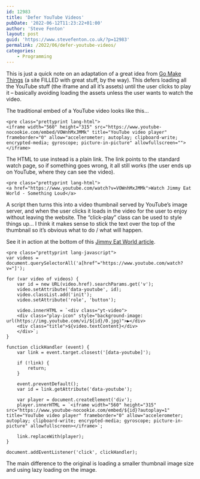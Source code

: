 ```yaml
---
id: 12983
title: 'Defer YouTube Videos'
pubDate: '2022-06-12T11:23:22+01:00'
author: 'Steve Fenton'
layout: post
guid: 'https://www.stevefenton.co.uk/?p=12983'
permalink: /2022/06/defer-youtube-videos/
categories:
    - Programming
---
```


This is just a quick note on an adaptation of a great idea from [Go Make Things](https://gomakethings.com/how-to-lazy-load-youtube-videos-with-vanilla-javascript/) (a site FILLED with great stuff, by the way). This defers loading all the YouTube stuff (the iframe and all it’s assets) until the user clicks to play it – basically avoiding loading the assets unless the user wants to watch the video.

The traditional embed of a YouTube video looks like this…

```
<pre class="prettyprint lang-html">
<iframe width="560" height="315" src="https://www.youtube-nocookie.com/embed/VOWnhMxJMMk" title="YouTube video player" frameborder="0" allow="accelerometer; autoplay; clipboard-write; encrypted-media; gyroscope; picture-in-picture" allowfullscreen=""></iframe>
```

The HTML to use instead is a plain link. The link points to the standard watch page, so if something goes wrong, it all still works (the user ends up on YouTube, where they can see the video).

```
<pre class="prettyprint lang-html">
<a href="https://www.youtube.com/watch?v=VOWnhMxJMMk">Watch Jimmy Eat World - Something Loud</a>
```

A script then turns this into a video thumbnail served by YouTube’s image server, and when the user clicks it loads in the video for the user to enjoy without leaving the website. The “click-play” class can be used to style things up… I think it makes sense to stick the text over the top of the thumbnail so it’s obvious what to do / what will happen.

See it in action at the bottom of this [Jimmy Eat World article](https://www.phonotonal.com/2022/06/jimmy-eat-world-something-loud/).

```
<pre class="prettyprint lang-javascript">
var videos = document.querySelectorAll('a[href^="https://www.youtube.com/watch?v="]');

for (var video of videos) {
    var id = new URL(video.href).searchParams.get('v');
    video.setAttribute('data-youtube', id);
    video.classList.add('init');
    video.setAttribute('role', 'button');

    video.innerHTML = `<div class="yt-video">
    <div class="play-icon" style="background-image: url(https://img.youtube.com/vi/${id}/0.jpg)">▶</div>
    <div class="title">${video.textContent}</div>
    </div>`;
}

function clickHandler (event) {
    var link = event.target.closest('[data-youtube]');

    if (!link) {
        return;
    }

    event.preventDefault();
    var id = link.getAttribute('data-youtube');

    var player = document.createElement('div');
    player.innerHTML = `<iframe width="560" height="315" src="https://www.youtube-nocookie.com/embed/${id}?autoplay=1" title="YouTube video player" frameborder="0" allow="accelerometer; autoplay; clipboard-write; encrypted-media; gyroscope; picture-in-picture" allowfullscreen></iframe>`;

    link.replaceWith(player);
}

document.addEventListener('click', clickHandler);
```

The main difference to the original is loading a smaller thumbnail image size and using lazy loading on the image.